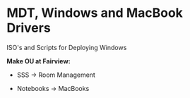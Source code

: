 # MDT, Windows and MacBook Drivers
ISO's and Scripts for Deploying Windows

**Make OU at Fairview:**

 - SSS -> Room Management

 - Notebooks -> MacBooks 
